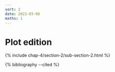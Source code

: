 ```yaml
---
sort: 2
date: 2022-03-08
maths: 1
---
```


# Plot edition

{% include chap-4/section-2/sub-section-2.html %}

{% bibliography --cited %}

